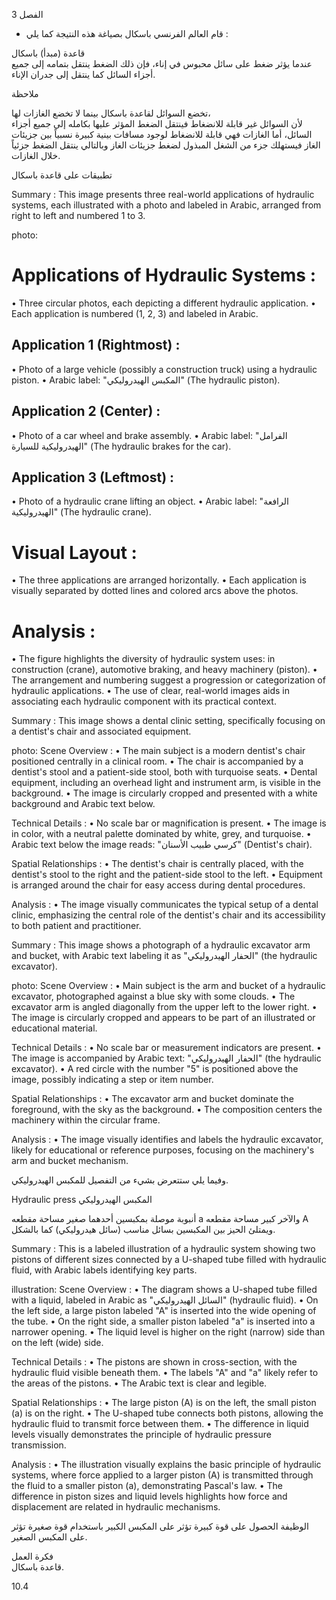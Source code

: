 3
الفصل <!-- text, from page 0 (l=0.851,t=0.033,r=0.924,b=0.075), with ID 321af0af-bb97-4061-b683-7f701f6c448e -->

* قام العالم الفرنسي باسكال بصياغة هذه النتيجة كما يلي : <!-- text, from page 0 (l=0.462,t=0.086,r=0.930,b=0.114), with ID eb6c9725-017c-486f-bc3f-0c52cb7996e0 -->

قاعدة (مبدأ) باسكال  
عندما يؤثر ضغط على سائل محبوس في إناء، فإن ذلك الضغط ينتقل بتمامه إلى جميع أجزاء السائل كما ينتقل إلى جدران الإناء. <!-- text, from page 0 (l=0.072,t=0.118,r=0.929,b=0.194), with ID 711cde98-414e-4391-b710-9d97556ea724 -->

ملاحظة

تخضع السوائل لقاعدة باسكال بينما لا تخضع الغازات لها،  
لأن السوائل غير قابلة للانضغاط فينتقل الضغط المؤثر عليها بكامله إلى جميع أجزاء السائل، أما الغازات فهي قابلة للانضغاط لوجود مسافات بينية كبيرة نسبياً بين جزيئات الغاز فيستهلك جزء من الشغل المبذول لضغط جزيئات الغاز وبالتالي ينتقل الضغط جزئياً خلال الغازات. <!-- text, from page 0 (l=0.071,t=0.208,r=0.940,b=0.346), with ID 28bcb66d-ad98-474f-ad44-1d470913532f -->

تطبيقات على قاعدة باسكال <!-- text, from page 0 (l=0.618,t=0.360,r=0.929,b=0.399), with ID bc687b65-b9c7-48fe-95a0-844e66438cec -->

Summary : This image presents three real-world applications of hydraulic systems, each illustrated with a photo and labeled in Arabic, arranged from right to left and numbered 1 to 3.

photo:
# Applications of Hydraulic Systems :
  • Three circular photos, each depicting a different hydraulic application.
  • Each application is numbered (1, 2, 3) and labeled in Arabic.

## Application 1 (Rightmost) :
  • Photo of a large vehicle (possibly a construction truck) using a hydraulic piston.
  • Arabic label: "المكبس الهيدروليكي" (The hydraulic piston).

## Application 2 (Center) :
  • Photo of a car wheel and brake assembly.
  • Arabic label: "الفرامل الهيدروليكية للسيارة" (The hydraulic brakes for the car).

## Application 3 (Leftmost) :
  • Photo of a hydraulic crane lifting an object.
  • Arabic label: "الرافعة الهيدروليكية" (The hydraulic crane).

# Visual Layout :
  • The three applications are arranged horizontally.
  • Each application is visually separated by dotted lines and colored arcs above the photos.

# Analysis :
  • The figure highlights the diversity of hydraulic system uses: in construction (crane), automotive braking, and heavy machinery (piston).
  • The arrangement and numbering suggest a progression or categorization of hydraulic applications.
  • The use of clear, real-world images aids in associating each hydraulic component with its practical context. <!-- figure, from page 0 (l=0.420,t=0.406,r=0.920,b=0.585), with ID 5cbce094-af84-4cef-a5e7-061df80db5e3 -->

Summary : This image shows a dental clinic setting, specifically focusing on a dentist's chair and associated equipment.

photo:
Scene Overview :
  • The main subject is a modern dentist's chair positioned centrally in a clinical room.
  • The chair is accompanied by a dentist's stool and a patient-side stool, both with turquoise seats.
  • Dental equipment, including an overhead light and instrument arm, is visible in the background.
  • The image is circularly cropped and presented with a white background and Arabic text below.

Technical Details :
  • No scale bar or magnification is present.
  • The image is in color, with a neutral palette dominated by white, grey, and turquoise.
  • Arabic text below the image reads: "كرسي طبيب الأسنان" (Dentist's chair).

Spatial Relationships :
  • The dentist's chair is centrally placed, with the dentist's stool to the right and the patient-side stool to the left.
  • Equipment is arranged around the chair for easy access during dental procedures.

Analysis :
  • The image visually communicates the typical setup of a dental clinic, emphasizing the central role of the dentist's chair and its accessibility to both patient and practitioner. <!-- figure, from page 0 (l=0.244,t=0.404,r=0.417,b=0.584), with ID 51841d7a-5289-4303-b26a-a28803c76552 -->

Summary : This image shows a photograph of a hydraulic excavator arm and bucket, with Arabic text labeling it as "الحفار الهيدروليكي" (the hydraulic excavator).

photo:
Scene Overview :
  • Main subject is the arm and bucket of a hydraulic excavator, photographed against a blue sky with some clouds.
  • The excavator arm is angled diagonally from the upper left to the lower right.
  • The image is circularly cropped and appears to be part of an illustrated or educational material.

Technical Details :
  • No scale bar or measurement indicators are present.
  • The image is accompanied by Arabic text: "الحفار الهيدروليكي" (the hydraulic excavator).
  • A red circle with the number "5" is positioned above the image, possibly indicating a step or item number.

Spatial Relationships :
  • The excavator arm and bucket dominate the foreground, with the sky as the background.
  • The composition centers the machinery within the circular frame.

Analysis :
  • The image visually identifies and labels the hydraulic excavator, likely for educational or reference purposes, focusing on the machinery's arm and bucket mechanism. <!-- figure, from page 0 (l=0.072,t=0.408,r=0.251,b=0.581), with ID 793f2418-4923-4aae-a3d4-28f46c1f7dd5 -->

وفيما يلي ستتعرض بشيء من التفصيل للمكبس الهيدروليكي. <!-- text, from page 0 (l=0.439,t=0.596,r=0.929,b=0.624), with ID 0ce35f38-3a55-4a7f-8717-04136801340d -->

Hydraulic press المكبس الهيدروليكي <!-- text, from page 0 (l=0.514,t=0.635,r=0.930,b=0.670), with ID c5b08bb0-2ddd-4cdd-91c1-a6255651bb68 -->

أنبوبة موصلة بمكبسين أحدهما صغير مساحة مقطعه a
والآخر كبير مساحة مقطعه A ويمتلئ الحيز بين المكبسين
بسائل مناسب (سائل هيدروليكي) كما بالشكل. <!-- text, from page 0 (l=0.405,t=0.677,r=0.948,b=0.781), with ID 4c88777a-a1a0-4461-bb30-ee9ce81227f3 -->

Summary : This is a labeled illustration of a hydraulic system showing two pistons of different sizes connected by a U-shaped tube filled with hydraulic fluid, with Arabic labels identifying key parts.

illustration:
Scene Overview :
  • The diagram shows a U-shaped tube filled with a liquid, labeled in Arabic as "السائل الهيدروليكي" (hydraulic fluid).
  • On the left side, a large piston labeled "A" is inserted into the wide opening of the tube.
  • On the right side, a smaller piston labeled "a" is inserted into a narrower opening.
  • The liquid level is higher on the right (narrow) side than on the left (wide) side.

Technical Details :
  • The pistons are shown in cross-section, with the hydraulic fluid visible beneath them.
  • The labels "A" and "a" likely refer to the areas of the pistons.
  • The Arabic text is clear and legible.

Spatial Relationships :
  • The large piston (A) is on the left, the small piston (a) is on the right.
  • The U-shaped tube connects both pistons, allowing the hydraulic fluid to transmit force between them.
  • The difference in liquid levels visually demonstrates the principle of hydraulic pressure transmission.

Analysis :
  • The illustration visually explains the basic principle of hydraulic systems, where force applied to a larger piston (A) is transmitted through the fluid to a smaller piston (a), demonstrating Pascal's law.
  • The difference in piston sizes and liquid levels highlights how force and displacement are related in hydraulic mechanisms. <!-- figure, from page 0 (l=0.076,t=0.659,r=0.343,b=0.772), with ID 3a6b233f-4e50-4d1c-bfd9-5172e81ad094 -->

الوظيفة الحصول على قوة كبيرة تؤثر على المكبس الكبير باستخدام قوة صغيرة تؤثر على المكبس الصغير. <!-- text, from page 0 (l=0.138,t=0.789,r=0.951,b=0.845), with ID 6953cf29-d219-4f81-a4f3-dca4ffd4474b -->

فكرة العمل  
قاعدة باسكال. <!-- text, from page 0 (l=0.752,t=0.856,r=0.948,b=0.895), with ID 58d70692-0420-4606-a3bc-ff5fb21cf592 -->

$10.4$ <!-- marginalia, from page 0 (l=0.869,t=0.920,r=0.922,b=0.949), with ID 9bb84e40-f258-4860-82f4-9464e2996ffa -->